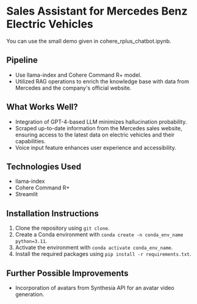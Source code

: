 # Sales Assistant for Mercedes Benz Electric Vehicles

You can use the small demo given in cohere_rplus_chatbot.ipynb.

## Pipeline
- Use llama-index and Cohere Command R+ model.
- Utilized RAG operations to enrich the knowledge base with data from Mercedes and the company's official website.

## What Works Well?
- Integration of GPT-4-based LLM minimizes hallucination probability.
- Scraped up-to-date information from the Mercedes sales website, ensuring access to the latest data on electric vehicles and their capabilities.
- Voice input feature enhances user experience and accessibility.

## Technologies Used
- llama-index
- Cohere Command R+
- Streamlit


## Installation Instructions
1. Clone the repository using `git clone`.
2. Create a Conda environment with `conda create -n conda_env_name python=3.11`.
3. Activate the environment with `conda activate conda_env_name`.
4. Install the required packages using `pip install -r requirements.txt`.


## Further Possible Improvements
- Incorporation of avatars from Synthesia API for an avatar video generation.
